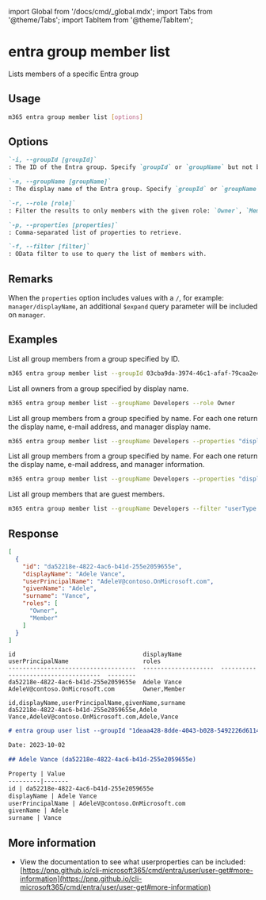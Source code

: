 <!-- DISCLAIMER: All secrets, passwords, and sensitive values in this document are examples only and not real credentials. -->
import Global from '/docs/cmd/_global.mdx';
import Tabs from '@theme/Tabs';
import TabItem from '@theme/TabItem';

# entra group member list

Lists members of a specific Entra group

## Usage

```sh
m365 entra group member list [options]
```

## Options

```md definition-list
`-i, --groupId [groupId]`
: The ID of the Entra group. Specify `groupId` or `groupName` but not both.

`-n, --groupName [groupName]`
: The display name of the Entra group. Specify `groupId` or `groupName` but not both.

`-r, --role [role]`
: Filter the results to only members with the given role: `Owner`, `Member`.

`-p, --properties [properties]`
: Comma-separated list of properties to retrieve.

`-f, --filter [filter]`
: OData filter to use to query the list of members with.
```

<Global />

## Remarks

When the `properties` option includes values with a `/`, for example: `manager/displayName`, an additional `$expand` query parameter will be included on `manager`.

## Examples

List all group members from a group specified by ID.

```sh
m365 entra group member list --groupId 03cba9da-3974-46c1-afaf-79caa2e45bbe
```

List all owners from a group specified by display name.

```sh
m365 entra group member list --groupName Developers --role Owner
```

List all group members from a group specified by name. For each one return the display name, e-mail address, and manager display name.

```sh
m365 entra group member list --groupName Developers --properties "displayName,mail,manager/displayName"
```

List all group members from a group specified by name. For each one return the display name, e-mail address, and manager information.

```sh
m365 entra group member list --groupName Developers --properties "displayName,mail,manager/*"
```

List all group members that are guest members.

```sh
m365 entra group member list --groupName Developers --filter "userType eq 'Guest'"
```

## Response

<Tabs>
  <TabItem value="JSON">

  ```json
  [
    {
      "id": "da52218e-4822-4ac6-b41d-255e2059655e",
      "displayName": "Adele Vance",
      "userPrincipalName": "AdeleV@contoso.OnMicrosoft.com",
      "givenName": "Adele",
      "surname": "Vance",
      "roles": [
        "Owner",
        "Member"
      ]
    }
  ]
  ```

  </TabItem>
  <TabItem value="Text">

  ```text
  id                                    displayName           userPrincipalName                     roles
  ------------------------------------  --------------------  ------------------------------------  --------
  da52218e-4822-4ac6-b41d-255e2059655e  Adele Vance           AdeleV@contoso.OnMicrosoft.com        Owner,Member
  ```

  </TabItem>
  <TabItem value="CSV">

  ```csv
  id,displayName,userPrincipalName,givenName,surname
  da52218e-4822-4ac6-b41d-255e2059655e,Adele Vance,AdeleV@contoso.OnMicrosoft.com,Adele,Vance
  ```

  </TabItem>
  <TabItem value="Markdown">

  ```md
  # entra group user list --groupId "1deaa428-8dde-4043-b028-5492226d6114"

  Date: 2023-10-02

  ## Adele Vance (da52218e-4822-4ac6-b41d-255e2059655e)

  Property | Value
  ---------|-------
  id | da52218e-4822-4ac6-b41d-255e2059655e
  displayName | Adele Vance
  userPrincipalName | AdeleV@contoso.OnMicrosoft.com
  givenName | Adele
  surname | Vance
  ```

  </TabItem>
</Tabs>


## More information

- View the documentation to see what userproperties can be included: [https://pnp.github.io/cli-microsoft365/cmd/entra/user/user-get#more-information](https://pnp.github.io/cli-microsoft365/cmd/entra/user/user-get#more-information)
